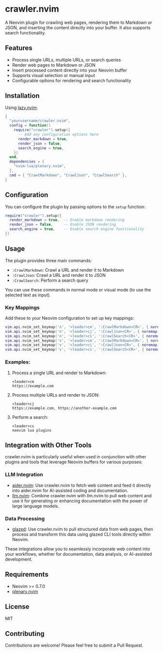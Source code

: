 # crawler.nvim

A Neovim plugin for crawling web pages, rendering them to Markdown or JSON, and inserting the content directly into your buffer. It also supports search functionality.

## Features

- Process single URLs, multiple URLs, or search queries
- Render web pages to Markdown or JSON
- Insert processed content directly into your Neovim buffer
- Supports visual selection or manual input
- Configurable options for rendering and search functionality

## Installation

Using [lazy.nvim](https://github.com/folke/lazy.nvim):

```lua
{
  "yourusername/crawler.nvim",
  config = function()
    require("crawler").setup({
      -- Add any configuration options here
      render_markdown = true,
      render_json = false,
      search_engine = true,
    })
  end,
  dependencies = {
    "nvim-lua/plenary.nvim",
  },
  cmd = { "CrawlMarkdown", "CrawlJson", "CrawlSearch" },
}
```

## Configuration

You can configure the plugin by passing options to the `setup` function:

```lua
require("crawler").setup({
  render_markdown = true,  -- Enable markdown rendering
  render_json = false,     -- Enable JSON rendering
  search_engine = true,    -- Enable search engine functionality
})
```

## Usage

The plugin provides three main commands:

- `:CrawlMarkdown`: Crawl a URL and render it to Markdown
- `:CrawlJson`: Crawl a URL and render it to JSON
- `:CrawlSearch`: Perform a search query

You can use these commands in normal mode or visual mode (to use the selected text as input).

### Key Mappings

Add these to your Neovim configuration to set up key mappings:

```lua
vim.api.nvim_set_keymap('n', '<leader>cm', ':CrawlMarkdown<CR>', { noremap = true, silent = true })
vim.api.nvim_set_keymap('n', '<leader>cj', ':CrawlJson<CR>', { noremap = true, silent = true })
vim.api.nvim_set_keymap('n', '<leader>cs', ':CrawlSearch<CR>', { noremap = true, silent = true })
vim.api.nvim_set_keymap('v', '<leader>cm', ':CrawlMarkdown<CR>', { noremap = true, silent = true })
vim.api.nvim_set_keymap('v', '<leader>cj', ':CrawlJson<CR>', { noremap = true, silent = true })
vim.api.nvim_set_keymap('v', '<leader>cs', ':CrawlSearch<CR>', { noremap = true, silent = true })
```

### Examples:

1. Process a single URL and render to Markdown:
   ```
   <leader>cm
   https://example.com
   ```

2. Process multiple URLs and render to JSON:
   ```
   <leader>cj
   https://example.com, https://another-example.com
   ```

3. Perform a search:
   ```
   <leader>cs
   neovim lua plugins
   ```

## Integration with Other Tools

crawler.nvim is particularly useful when used in conjunction with other plugins and tools that leverage Neovim buffers for various purposes:

### LLM Integration

- [aider.nvim](https://github.com/joshuavial/aider.nvim): Use crawler.nvim to fetch web content and feed it directly into aider.nvim for AI-assisted coding and documentation.
- [llm.nvim](https://github.com/huggingface/llm.nvim): Combine crawler.nvim with llm.nvim to pull web content and use it for generating or enhancing documentation with the power of large language models.

### Data Processing

- [glazed](https://github.com/go-go-golems/glazed): Use crawler.nvim to pull structured data from web pages, then process and transform this data using glazed CLI tools directly within Neovim.

These integrations allow you to seamlessly incorporate web content into your workflows, whether for documentation, data analysis, or AI-assisted development.

## Requirements

- Neovim >= 0.7.0
- [plenary.nvim](https://github.com/nvim-lua/plenary.nvim)

## License

MIT

## Contributing

Contributions are welcome! Please feel free to submit a Pull Request.